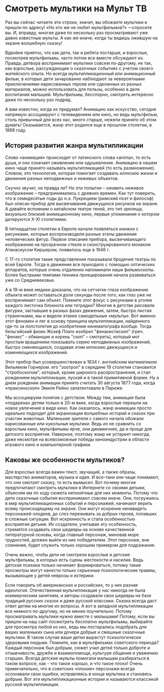 <h1>Смотреть мультики на Мульт ТВ</h1>
<p>Раз вы сейчас читаете эти строки, значит, вы обожаете мультики и пришли по адресу! «Но кто же не любит мультфильмов?» —спросите вы. И, вправду, многие даже по нескольку раз просматривают уже давно известные мульты. А как же иначе, когда ты видишь ожившую на экране волшебную сказку! </p><p>Вдвойне приятно, что как дети, так и ребята постарше, и взрослые, посмотрев мультфильмы, часто потом все вместе обсуждают их. Правда, детвора воспринимает мультики совсем по-другому, не так, как взрослые, рассуждающие о сказочных событиях с учетом своего житейского опыта. Но всегда мультипликационный или анимационный фильм, в которых дети зачарованно наблюдают за невероятными приключениями нарисованных героев или сделанных из разных материалов, можно использовать для пользы, особенно в деле воспитания малышей. Мультфильмы, бесспорно, смотреть интересно даже по нескольку раз подряд. </p><p>А вам известно, когда их придумал? Анимацию как искусство, сегодня напрямую ассоциируют с телевидением или кино, но ведь мультфильм, столь привычный для всех нас, много старше, нежели принято об этом думать! Оказывается, жанр этот родился еще в прошлом столетии, в 1888 году.</p>
<h2>История развития жанра мультипликации</h2>
<p>Слово «анимация» происходит от латинского слова «anima», то есть душа, и оно означает оживление или одушевление. Анимацию в нашем кино чаще принято называть мультипликацией (то есть размножение). Словом, это технология, которая помогает создавать иллюзию жизни и движения разных неподвижных и неживых объектов. </p><p>Скучно звучит, не правда ли? Но эти попытки – оживить неживое изображение – предпринимались с древних времен. Как тут поверить, что в семидесятые годы до н.э. Лукрецием (римский поэт и философ) был описан прибор для высвечивания движущихся рисунков на экране. А давайте вспомним о китайском театре теней, это тип зрелища, визуально близкий анимационному кино, первые упоминания о котором датируются Х-ХI столетиями. </p><p>В пятнадцатом столетии в Европе начали появляться книжки с рисунками, которые воспроизводили разные этапы движения человеческих фигур. Первое описание прибора, высвечивающего изображение на прозрачном стекле и сконструированного монахом Атанасиусом Киршером, появилось еще в 1646 г. </p><p>С 17-го столетия такие представления показывали бродячие театры по всей Европе. Тогда в движение все приходило с помощью оптических аппаратов, которые очень отдаленно напоминали наши фильмоскопы. Более быстрыми темпами техника проецирования начала развиваться уже со Средневековья. </p><p>А в 19-м веке медики доказали, что на сетчатке глаза изображение объекта может оставаться доли секунды после того, как глаз уже не воспринимает сам объект. Помните этот фокус с рисунками в уголке каждого листочка блокнота или тетрадки? Многие в детстве рисовали фигурки, застывшие в разных фазах движения, затем, быстро листая страничками, мы и видели этакие самодельные «мульты». Вот именно этот феномен и лег в основу принципа мультипликации, найденного где-то за полстолетия до изобретения кинематографа вообще. Тогда бельгийский физик Жозеф Плато изобрел "фенакистископ" (греч. "фенакс" - обманщик и корень "скоп" – смотреть), который мог простым вращением показывать серию неподвижных изображений, быстро сменяющихся, создавая этим иллюзию движущихся и изменяющихся изображений. </p><p>Этот прибор был усовершенствован в 1834 г. английским математиком Вильямом Горнером. его "зоотроп" в середине 19 столетия становится "стробоскопом", который, кроме широкого распространения, и стал рождением мультипликации, пускай и в такой примитивной форме. Ну а днем рождении анимации принято считать 30 августа 1877 года, когда «праксиноскоп» Эмиля Рейно запатентовали в Париже. </p><p>Мы ассоциируем понятие с детством. Между тем, анимация была «подарена» детям только в 20-м веке, когда взрослые перешли на новое увлечение в виде кино. Как оказалось, жанр анимации просто идеально подходит для экранизации волшебных историй и сказок при участии животных. Маленькие зрители с самого начала обожали нарисованные или кукольные мультики. Ведь их не сравнить со взрослым кино, мультфильмы ярче, они динамичнее, да и проще для детского восприятия. Наверное, поэтому жанр не устареет никогда, даже несмотря на всевозможные победы киноиндустрии в области игрового кино и компьютерной графики. </p>
<h2>Каковы же особенности мультиков?</h2>
<p>Для взрослых всегда важен текст, звучащий, а также образы, мастерство аниматоров, музыка и идея. И все-таки они чаще понимают, что они смотрят сказку, то есть вымысел. Вот почему многие предпочитают смотреть мультики в Интернете со своими детьми, объясняя им по ходу сюжета непонятные для них моменты. Потому что дети сказочные события воспринимают совсем иначе. Они, погружаясь в мир мультипликационных событий и персонажей, начинают верить всему происходящему на экране. Они могут искренне ненавидеть персонажей-злодеев, до слез переживать за добрых героев, попавших в сложные ситуации. Вот искренность и стала особенностью восприятия детьми. Их создатели, учитывая эту особенность, стремятся создавать свои шедевры на основе качественной литературной основы, когда главный персонаж, миновав море трудностей, должен выйти из них победителем. Этот персонаж, вне сомнения, будет служить только хорошим примером для подражания. </p><p>Очень важно, чтобы дети не смотрели взрослые и детские мультфильмы, в которых есть сцены жестокости и насилия. Ведь детская психика только начинает формироваться, потому такие просмотры могут нанести только серьезные психологические травмы, вызывающие у детей неврозы и истерики. </p><p>Если говорить об американских и российских, то у них разная идеология. Отечественная мультипликация у нас никогда не была коммерческим занятием, и авторы создавали свои шедевры на базе традиций русских сказок и даже русской классики. Сказка всегда даст ответ детям на многие их вопросы. А вот в западной мультипликации все немного по-другому, но не менее поучительно. Потому просматривать мультики нужно вместе с малышами! Потому, если вы пришли на наш сайт посмотреть бесплатно мультфильмы, выбирайте для просмотра любой из них, ведь мы постарались подобрать для ваших маленьких сына или дочери добрые и смешные сказочные мультики. В таком случае ваши детки вырастут психологически здоровыми людьми. Помните, как в мультфильмах советского периода? Каждый персонаж был добрым, сюжет учил детей только доброте и отзывчивости, дружбе и взаимопомощи, культуре общения и уважению старших. Всегда детские мульты помогали малышам разбираться в таком вопросе, как - что такое хорошо, и что такое плохо! Очень примечательно, что в советских «плохие» персонажи всегда осознавали свои ошибки, исправляясь в конце мультика и становясь добрым. Вот эти мультипликационные истории и называются классикой русской мультипликации. </p>
